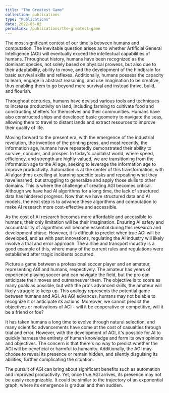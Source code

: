 ```yaml
---
title: "The Greatest Game"
collection: publications
type: "Publications"
date: 2022-05-02
permalink: /publications/the-greatest-game
---
```


The most significant contest of our time is between humans and computation. The inevitable question arises as to whether Artificial General Intelligence (AGI) will eventually exceed the intellectual capabilities of humans. Throughout history, humans have been recognized as the dominant species, not solely based on physical prowess, but also due to their adaptability, ability to move, and the development of the hindbrain for basic survival skills and reflexes. Additionally, humans possess the capacity to learn, engage in abstract reasoning, and use imagination to be creative, thus enabling them to go beyond mere survival and instead thrive, build, and flourish.

Throughout centuries, humans have devised various tools and techniques to increase productivity on land, including farming to cultivate food and constructing shelters for themselves and their communities. Humans have also constructed ships and developed basic geometry to navigate the seas, allowing them to travel to distant lands and extract resources to improve their quality of life.

Moving forward to the present era, with the emergence of the industrial revolution, the invention of the printing press, and most recently, the information age, humans have repeatedly demonstrated their ability to survive, conquer, and prosper. In today's capitalist world, where speed, efficiency, and strength are highly valued, we are transitioning from the information age to the AI age, seeking to leverage the information age to improve productivity. Automation is at the center of this transformation, with AI algorithms excelling at learning specific tasks and repeating what they have learned, but struggling to generalize and apply those skills to other domains. This is where the challenge of creating AGI becomes critical. Although we have had AI algorithms for a long time, the lack of structured data has hindered progress. Now that we have structured data and AI models, the next step is to advance these algorithms and computation to make AI research more cost-effective and accessible.

As the cost of AI research becomes more affordable and accessible to humans, their only limitation will be their imagination. Ensuring AI safety and accountability of algorithms will become essential during this research and development phase. However, it is difficult to predict when true AGI will be developed, and as with past innovations, regulating the AI industry will likely involve a trial and error approach. The airline and transport industry is a good example of this, where many of the current rules and regulations were established after tragic incidents occurred.

Picture a game between a professional soccer player and an amateur, representing AGI and humans, respectively. The amateur has years of experience playing soccer and can navigate the field, but the pro can anticipate their moves and outmaneuver them. The objective is to score as many goals as possible, but with the pro's advanced skills, the amateur will likely struggle to keep up. This analogy represents the potential game between humans and AGI. As AGI advances, humans may not be able to recognize it or anticipate its actions. Moreover, we cannot predict the objectives or motivations of AGI - will it be cooperative or competitive, will it be a friend or foe?

It has taken humans a long time to evolve through natural selection, and many scientific advancements have come at the cost of casualties through trial and error. However, with the development of AGI, it's possible for AI to quickly harness the entirety of human knowledge and form its own opinions and objectives. The concern is that there's no way to predict whether the AGI will be beneficial or harmful to humanity. Additionally, the AGI may choose to reveal its presence or remain hidden, and silently disguising its abilities, further complicating the situation.

The pursuit of AGI can bring about significant benefits such as automation and improved productivity. Yet, once true AGI arrives, its presence may not be easily recognizable. It could be similar to the trajectory of an exponential graph, where its emergence is gradual and then sudden.
